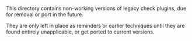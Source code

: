 This directory contains non-working versions of legacy check plugins, due for
removal or port in the future.

They are only left in place as reminders or earlier techniques until they are
found entirely unapplicable, or get ported to current versions.
